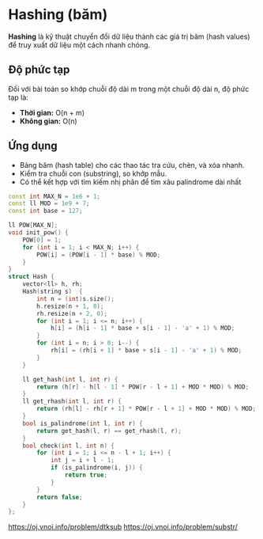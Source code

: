 # Hashing (băm)

**Hashing** là kỹ thuật chuyển đổi dữ liệu thành các giá trị băm (hash values) để truy xuất dữ liệu một cách nhanh chóng.

## Độ phức tạp

Đối với bài toán so khớp chuỗi độ dài m trong một chuỗi độ dài n, độ phức tạp là:

- **Thời gian:** O(n + m)
- **Không gian:** O(n)

## Ứng dụng

- Bảng băm (hash table) cho các thao tác tra cứu, chèn, và xóa nhanh.
- Kiểm tra chuỗi con (substring), so khớp mẫu.
- Có thể kết hợp với tìm kiếm nhị phân để tìm xâu palindrome dài nhất

```cpp
const int MAX_N = 1e6 + 1;
const ll MOD = 1e9 + 7;
const int base = 127;

ll POW[MAX_N];
void init_pow() {
    POW[0] = 1;
    for (int i = 1; i < MAX_N; i++) {
        POW[i] = (POW[i - 1] * base) % MOD;
    }
}
struct Hash {
    vector<ll> h, rh;
    Hash(string s)  {
        int n = (int)s.size();
        h.resize(n + 1, 0);
        rh.resize(n + 2, 0);
        for (int i = 1; i <= n; i++) {
            h[i] = (h[i - 1] * base + s[i - 1] - 'a' + 1) % MOD;
        }
        for (int i = n; i > 0; i--) {
            rh[i] = (rh[i + 1] * base + s[i - 1] - 'a' + 1) % MOD;
        }
    }

    ll get_hash(int l, int r) {
        return (h[r] - h[l - 1] * POW[r - l + 1] + MOD * MOD) % MOD;
    }
    ll get_rhash(int l, int r) {
        return (rh[l] - rh[r + 1] * POW[r - l + 1] + MOD * MOD) % MOD;
    }
    bool is_palindrome(int l, int r) {
        return get_hash(l, r) == get_rhash(l, r);
    }
    bool check(int l, int n) {
        for (int i = 1; i <= n - l + 1; i++) {
            int j = i + l - 1;
            if (is_palindrome(i, j)) {
                return true;
            }
        }
        return false;
    }
};
```
https://oj.vnoi.info/problem/dtksub
https://oj.vnoi.info/problem/substr/